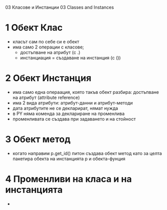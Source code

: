 03 Класове и Инстанции
03 Classes and Instances

# 1 Обект Клас

* класът сам по себе си е обект
* има само 2 операции с класове;
    * достъпване на атрибут (с .)
    * инстанциация = създаване на инстанция (с ())

# 2 Обект Инстанция

* има само една операация, която 
  такъв обект разбира: достъпване на атрибут
  (attribute reference)
* има 2 вида атрибути: атрибут-данни и атрибут-методи
* дата атрибутите не се декларират, нямат нужда
* в PY няма коменда за деклариране на променлива
* променливата се създава при задаването и на стойност

# 3 Обект метод

* когато направим p.get_id() питон създава обект метод
като за целта пакетира обекта на инстанцията р и обекта-фунция

# 4 Променливи на класа и на инстанцията

*
